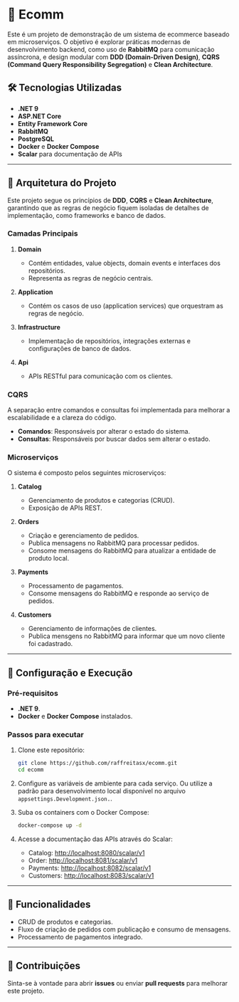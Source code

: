 
# 🛒 Ecomm 

Este é um projeto de demonstração de um sistema de ecommerce baseado em microserviços. O objetivo é explorar práticas modernas de desenvolvimento backend, como uso de **RabbitMQ** para comunicação assíncrona, e design modular com **DDD (Domain-Driven Design)**, **CQRS (Command Query Responsibility Segregation)** e **Clean Architecture**.

## 🛠️ Tecnologias Utilizadas

- **.NET 9**  
- **ASP.NET Core**  
- **Entity Framework Core**  
- **RabbitMQ**  
- **PostgreSQL**  
- **Docker** e **Docker Compose**  
- **Scalar** para documentação de APIs  

---

## 🏰 Arquitetura do Projeto

Este projeto segue os princípios de **DDD**, **CQRS** e **Clean Architecture**, garantindo que as regras de negócio fiquem isoladas de detalhes de implementação, como frameworks e banco de dados.

### Camadas Principais

1. **Domain**
   - Contém entidades, value objects, domain events e interfaces dos repositórios.  
   - Representa as regras de negócio centrais.

2. **Application**
   - Contém os casos de uso (application services) que orquestram as regras de negócio.

3. **Infrastructure**
   - Implementação de repositórios, integrações externas e configurações de banco de dados.

4. **Api**
   - APIs RESTful para comunicação com os clientes.

### CQRS

A separação entre comandos e consultas foi implementada para melhorar a escalabilidade e a clareza do código. 
- **Comandos**: Responsáveis por alterar o estado do sistema.  
- **Consultas**: Responsáveis por buscar dados sem alterar o estado.

### Microserviços

O sistema é composto pelos seguintes microserviços:

1. **Catalog**  
   - Gerenciamento de produtos e categorias (CRUD).
   - Exposição de APIs REST.

2. **Orders**  
   - Criação e gerenciamento de pedidos.  
   - Publica mensagens no RabbitMQ para processar pedidos.
   - Consome mensagens do RabbitMQ para atualizar a entidade de produto local.

3. **Payments**  
   - Processamento de pagamentos.  
   - Consome mensagens do RabbitMQ e responde ao serviço de pedidos.

4. **Customers**  
   - Gerenciamento de informações de clientes.
   - Publica mensgens no RabbitMQ para informar que um novo cliente foi cadastrado.

---

## 🔧 Configuração e Execução

### Pré-requisitos

- **.NET 9**.
- **Docker** e **Docker Compose** instalados.

### Passos para executar

1. Clone este repositório:  
   ```bash
   git clone https://github.com/raffreitasx/ecomm.git
   cd ecomm
   ```

2. Configure as variáveis de ambiente para cada serviço. Ou utilize a padrão para desenvolvimento local disponível no arquivo `appsettings.Development.json.`.

3. Suba os containers com o Docker Compose:  
   ```bash
   docker-compose up -d
   ```

4. Acesse a documentação das APIs através do Scalar:  
   - Catalog: [http://localhost:8080/scalar/v1](http://localhost:8080/scalar/v1)  
   - Order: [http://localhost:8081/scalar/v1](http://localhost:8081/scalar/v1)  
   - Payments: [http://localhost:8082/scalar/v1](http://localhost:8082/scalar/v1)  
   - Customers: [http://localhost:8083/scalar/v1](http://localhost:8083/scalar/v1)  

---

## 🚀 Funcionalidades

- CRUD de produtos e categorias.  
- Fluxo de criação de pedidos com publicação e consumo de mensagens.  
- Processamento de pagamentos integrado.

---

## 📢 Contribuições

Sinta-se à vontade para abrir **issues** ou enviar **pull requests** para melhorar este projeto.
